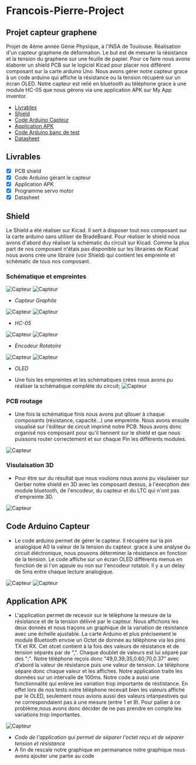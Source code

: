 # Francois-Pierre-Project
## Projet capteur graphene
Projet de 4ème année Génie Physique, à l'INSA de Toulouse. Réalisation d'un capteur graphene de déformation. Le but est de mesurer la résistance et la tension du graphene sur une feuille de papier. Pour ce faire nous avons élaborer un shield PCB sur le logiciel Kicad pour placer nos différent composant sur la carte arduino Uno. Nous avons gérer notre capteur grace à un code arduino qui affiche la résistance ou la tension récupéré sur un écran OLED. Notre capteur est relié en bluetooth au téléphone grace à une module HC-05 que nous gérons via une application APK sur My App inventor.

  - [Livrables](#livrables)
  - [Shield](#shield)
  - [Code Arduino Capteur](#code-arduino-capteur)
  - [Application APK](#application-apk)
  - [Code Arduino banc de test](#code-arduino-banc-de-test)
  - [Datasheet](#datasheet)

## Livrables  

- [X] PCB shield 
- [X] Code Arduino gérant le capteur 
- [X] Application APK
- [X] Programme servo motor
- [X] Datasheet

## Shield 

Le Shield a été réaliser sur Kicad. Il sert à disposer tout nos composant sur la carte arduino sans utiliser de BradeBoard. Pour réaliser le shield nous avons d'abord duy réaliser la schématic du circuit sur Kicad. Comme la plus part de nos composant n'étais pas disponible sur les librairies de Kicad nous avons crée une libraire (voir Shield) qui contient les empreinte et schématic de tous nos composant.

### Schématique et empreintes

![Capteur](Images/Schematic_Capteur.PNG)
![Capteur](Images/Empreinte_Capteur.PNG)
- *Capteur Graphite*


![Capteur](Images/Schematic_HC-05.PNG)
![Capteur](Images/Empreinte_HC-05.PNG)
- *HC-05*


![Capteur](Images/Schematic_KY-040.PNG)
![Capteur](Images/Empreinte_KY-040.PNG)
- *Encodeur Rotatoire*

![Capteur](Images/Schematic_OLED.PNG)
![Capteur](Images/Empreinte_OLED.PNG)
- *OLED*

- Une fois les empreintes et les schématiques crées nous avons pu réaliser la schématique complète du circuit;
![Capteur](Images/Shield-Schematic.png)

### PCB routage

- Une fois la schématique finis nous avons put qllouer à chaque composants (résistance, capacité...) une empreinte. Nous avons ensuite visualisé sur l'éditeur de circuit imprimé notre PCB. Nous avons donc organisé nos composant pour qu'il tiennent sur le shield et que nous puissons router correctement et sur chaque Pin les différents modules.

![Capteur](Images/PCB_routage_Shield.PNG)

### Visulaisation 3D

- Pour être sur du résultat que nous voulions nous avons pu visulaiser sur Gerber notre shield en 3D avec les composant dessus, à l'execption des module bluetooth, de l'encodeur, du capteur et du LTC qui n'ont pas d'empreinte 3D.

![Capteur](Images/Shield_3D.jpg)

## Code Arduino Capteur

- Le code arduino permet de gérer le capteur. Il récupère sur la pin analogique A0 la valeur de la tension du capteur. grace à une analyse du circuit éléctronique, nous pouvons déterminer la résistance en fonction de la tension. Le code affiche sur un écran OLED différents menus en fonction de si l'on appuie ou non sur l'encodeur rotatoir. Il y a un delay de 5ms entre chaque lecture analogique.

![Capteur](Images/Affiche_Resistance.jpg)
![Capteur](Images/Affiche_Tension.jpg)


## Application APK

- L'application permet de recevoir sur le téléphone la mesure de la résistance et de la tension délivré par le capteur. Nous affichons les deux donnés et nous traçons un graphique de la variation de résistance avec une échelle ajustable. La carte Arduino et plus précisement le module Bluetooth envoie un Octet de donnée au téléphone via les pins TX et RX. Cet otcet contient à la fois des valeurs de résistance et de tension séparés par de ",". Chaque doublet de valeurs est lui séparé par des ";". Notre téléphone reçois donc "49,0.39;35,0.60;70,0.37" avec d'abord la valeur de résistance puis une valeur de tension. Le téléphone sépare donc chaque valeur et les affiches. Notre application traite les données sur un intervalle de 100ms. Notre code a aussi une fonctionnalité qui enlève les variation trop importante de réstistance. En effet lors de nos tests notre téléphone recevait bien les valeurs affiché par le OLED, seulement nous avions aussi des valeurs intanpestives qui ne correspondaient pas à une mesure (entre 1 et 9). Pour pallier à ce problème,nous avons donc décider de ne pas prendre en compte les variations trop importantes. 

![Capteur](Images/Code_APK_separateur.PNG)
- *Code de l'application qui permet de séparer l'octet reçu et de séparer tension et résistance*
- A fin de rescale notre graphique en permanance notre graphique nous avons ajouter une partie au code 
